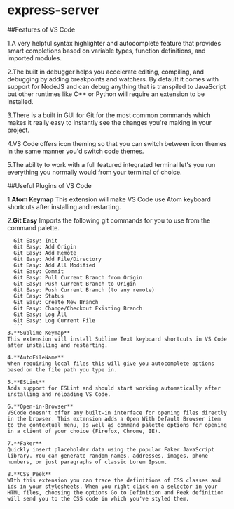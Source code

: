 # express-server
 ##Features of VS Code

1.A very helpful syntax highlighter and autocomplete feature that provides smart completions based on variable types, function definitions, and imported modules.

2.The built in debugger helps you accelerate editing, compiling, and debugging by adding breakpoints and watchers. By default it comes with support for NodeJS and can debug anything that is transpiled to JavaScript but other runtimes like C++ or Python will require an extension to be installed.

3.There is a built in GUI for Git for the most common commands which makes it really easy to instantly see the changes you're making in your project.

4.VS Code offers icon theming so that you can switch between icon themes in the same manner you'd switch code themes.

5.The ability to work with a full featured integrated terminal let's you run everything you normally would from your terminal of choice. 

##Useful Plugins of VS Code

1.**Atom Keymap**
  This extension will make VS Code use Atom keyboard shortcuts after installing and restarting.

2.**Git Easy**
  Imports the following git commands for you to use from the command palette.
  ``` 
    Git Easy: Init
    Git Easy: Add Origin
    Git Easy: Add Remote
    Git Easy: Add File/Directory
    Git Easy: Add All Modified
    Git Easy: Commit
    Git Easy: Pull Current Branch from Origin
    Git Easy: Push Current Branch to Origin
    Git Easy: Push Current Branch (to any remote)
    Git Easy: Status
    Git Easy: Create New Branch
    Git Easy: Change/Checkout Existing Branch
    Git Easy: Log All
    Git Easy: Log Current File
    ```
3.**Sublime Keymap**
  This extension will install Sublime Text keyboard shortcuts in VS Code after installing and restarting.

4.**AutoFileName**
  When requiring local files this will give you autocomplete options based on the file path you type in.

5.**ESLint**
  Adds support for ESLint and should start working automatically after installing and reloading VS Code.

6.**Open-in-Browser**
  VSCode doesn't offer any built-in interface for opening files directly in the browser. This extension adds a Open With Default Browser item to the contextual menu, as well as command palette options for opening in a client of your choice (Firefox, Chrome, IE). 

7.**Faker**
  Quickly insert placeholder data using the popular Faker JavaScript library. You can generate random names, addresses, images, phone numbers, or just paragraphs of classic Lorem Ipsum. 

8.**CSS Peek**
  WIth this extension you can trace the definitions of CSS classes and ids in your stylesheets. When you right click on a selector in your HTML files, choosing the options Go to Definition and Peek definition will send you to the CSS code in which you've styled them.
